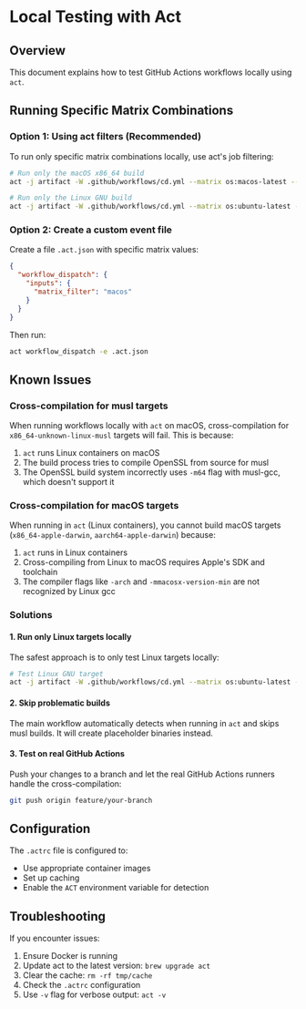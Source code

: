 # Local Testing with Act

## Overview

This document explains how to test GitHub Actions workflows locally using `act`.

## Running Specific Matrix Combinations

### Option 1: Using act filters (Recommended)

To run only specific matrix combinations locally, use act's job filtering:

```bash
# Run only the macOS x86_64 build
act -j artifact -W .github/workflows/cd.yml --matrix os:macos-latest --matrix target:x86_64-apple-darwin

# Run only the Linux GNU build
act -j artifact -W .github/workflows/cd.yml --matrix os:ubuntu-latest --matrix target:x86_64-unknown-linux-gnu
```

### Option 2: Create a custom event file

Create a file `.act.json` with specific matrix values:

```json
{
  "workflow_dispatch": {
    "inputs": {
      "matrix_filter": "macos"
    }
  }
}
```

Then run:
```bash
act workflow_dispatch -e .act.json
```

## Known Issues

### Cross-compilation for musl targets

When running workflows locally with `act` on macOS, cross-compilation for `x86_64-unknown-linux-musl` targets will fail. This is because:

1. `act` runs Linux containers on macOS
2. The build process tries to compile OpenSSL from source for musl
3. The OpenSSL build system incorrectly uses `-m64` flag with musl-gcc, which doesn't support it

### Cross-compilation for macOS targets

When running in `act` (Linux containers), you cannot build macOS targets (`x86_64-apple-darwin`, `aarch64-apple-darwin`) because:

1. `act` runs in Linux containers
2. Cross-compiling from Linux to macOS requires Apple's SDK and toolchain
3. The compiler flags like `-arch` and `-mmacosx-version-min` are not recognized by Linux gcc

### Solutions

#### 1. Run only Linux targets locally

The safest approach is to only test Linux targets locally:

```bash
# Test Linux GNU target
act -j artifact -W .github/workflows/cd.yml --matrix os:ubuntu-latest --matrix target:x86_64-unknown-linux-gnu
```

#### 2. Skip problematic builds

The main workflow automatically detects when running in `act` and skips musl builds. It will create placeholder binaries instead.

#### 3. Test on real GitHub Actions

Push your changes to a branch and let the real GitHub Actions runners handle the cross-compilation:

```bash
git push origin feature/your-branch
```

## Configuration

The `.actrc` file is configured to:
- Use appropriate container images
- Set up caching
- Enable the `ACT` environment variable for detection

## Troubleshooting

If you encounter issues:

1. Ensure Docker is running
2. Update act to the latest version: `brew upgrade act`
3. Clear the cache: `rm -rf tmp/cache`
4. Check the `.actrc` configuration
5. Use `-v` flag for verbose output: `act -v`
